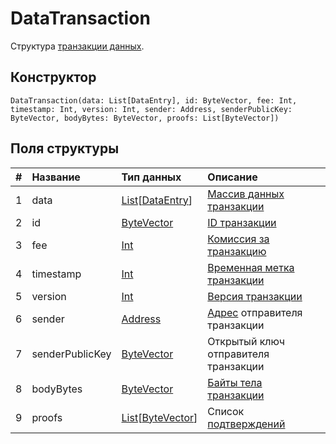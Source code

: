 # DataTransaction

Структура [транзакции данных](/ru/blockchain/transaction-type/data-transaction).

## Конструктор

``` ride
DataTransaction(data: List[DataEntry], id: ByteVector, fee: Int, timestamp: Int, version: Int, sender: Address, senderPublicKey: ByteVector, bodyBytes: ByteVector, proofs: List[ByteVector])
```

## Поля структуры

| # | Название | Тип данных | Описание |
| :--- | :--- | :--- | :--- |
| 1 | data | [List](/ru/ride/data-types/list)[[DataEntry](/ru/ride/structures/script-actions/data-entry)] | [Массив данных транзакции](/ru/blockchain/transaction-type/data-transaction) |
| 2 | id | [ByteVector](/ru/ride/data-types/byte-vector) | [ID транзакции](/ru/blockchain/transaction/transaction-id) |
| 3 | fee | [Int](/ru/ride/data-types/int) | [Комиссия за транзакцию](/ru/blockchain/transaction/transaction-fee) |
| 4 | timestamp | [Int](/ru/ride/data-types/int) | [Временная метка транзакции](/ru/blockchain/transaction/transaction-timestamp) |
| 5 | version | [Int](/ru/ride/data-types/int) | [Версия транзакции](/ru/blockchain/transaction/transaction-version) |
| 6 | sender | [Address](/ru/ride/structures/common-structures/address) | [Адрес](/ru/blockchain/account/address) отправителя транзакции |
| 7 | senderPublicKey | [ByteVector](/ru/ride/data-types/byte-vector) | Открытый ключ отправителя транзакции |
| 8 | bodyBytes | [ByteVector](/ru/ride/data-types/byte-vector) | [Байты тела транзакции](/ru/blockchain/transaction/transaction-body-bytes) |
| 9 | proofs | [List](/ru/ride/data-types/list)[[ByteVector](/ru/ride/data-types/byte-vector)] | Список [подтверждений](/ru/blockchain/transaction/transaction-proof) |
